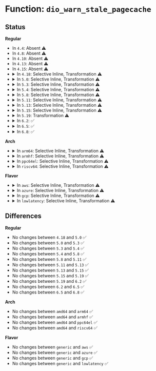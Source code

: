 # Function: <code>dio_warn_stale_pagecache</code>

## Status
<b>Regular</b>
<ul>
<li>
In <code>4.4</code>: Absent ⚠️
</li>
<li>
In <code>4.8</code>: Absent ⚠️
</li>
<li>
In <code>4.10</code>: Absent ⚠️
</li>
<li>
In <code>4.13</code>: Absent ⚠️
</li>
<li>
In <code>4.15</code>: Absent ⚠️
</li>
<li>
<details>
<summary>In <code>4.18</code>: Selective Inline, Transformation ⚠️</summary>

```c
void dio_warn_stale_pagecache(struct file *filp);
```

**Collision:** Unique Global

**Inline:** Selective

**Transformation:** True

**Instances:**

```
In fs/direct-io.c (ffffffff812df230)
Location: fs/direct-io.c:225
Inline: True
Direct callers:
  - fs/direct-io.c:dio_complete
  - fs/iomap.c:iomap_dio_rw
  - fs/iomap.c:iomap_dio_complete
```
**Symbols:**

```
ffffffff812de040-ffffffff812de086: dio_warn_stale_pagecache.part.20 (STB_LOCAL)
ffffffff812e2360-ffffffff812e23b6: dio_warn_stale_pagecache.part.20.cold.23 (STB_LOCAL)
ffffffff812df230-ffffffff812df27a: dio_warn_stale_pagecache (STB_GLOBAL)
```
</details>
</li>
<li>
<details>
<summary>In <code>5.0</code>: Selective Inline, Transformation ⚠️</summary>

```c
void dio_warn_stale_pagecache(struct file *filp);
```

**Collision:** Unique Global

**Inline:** Selective

**Transformation:** True

**Instances:**

```
In fs/direct-io.c (ffffffff812f3d00)
Location: fs/direct-io.c:225
Inline: True
Direct callers:
  - fs/direct-io.c:dio_complete
  - fs/iomap.c:iomap_dio_rw
  - fs/iomap.c:iomap_dio_complete
```
**Symbols:**

```
ffffffff812f36e0-ffffffff812f3726: dio_warn_stale_pagecache.part.22 (STB_LOCAL)
ffffffff812f6fa0-ffffffff812f6ff6: dio_warn_stale_pagecache.part.22.cold.25 (STB_LOCAL)
ffffffff812f3d00-ffffffff812f3d47: dio_warn_stale_pagecache (STB_GLOBAL)
```
</details>
</li>
<li>
<details>
<summary>In <code>5.3</code>: Selective Inline, Transformation ⚠️</summary>

```c
void dio_warn_stale_pagecache(struct file *filp);
```

**Collision:** Unique Global

**Inline:** Selective

**Transformation:** True

**Instances:**

```
In fs/direct-io.c (ffffffff81315690)
Location: fs/direct-io.c:226
Inline: True
Direct callers:
  - fs/direct-io.c:dio_complete
  - fs/iomap/direct-io.c:iomap_dio_rw
  - fs/iomap/direct-io.c:iomap_dio_complete
```
**Symbols:**

```
ffffffff81315110-ffffffff81315157: dio_warn_stale_pagecache.part.0 (STB_LOCAL)
ffffffff81317580-ffffffff813175d7: dio_warn_stale_pagecache.part.0.cold (STB_LOCAL)
ffffffff81315690-ffffffff813156d9: dio_warn_stale_pagecache (STB_GLOBAL)
```
</details>
</li>
<li>
<details>
<summary>In <code>5.4</code>: Selective Inline, Transformation ⚠️</summary>

```c
void dio_warn_stale_pagecache(struct file *filp);
```

**Collision:** Unique Global

**Inline:** Selective

**Transformation:** True

**Instances:**

```
In fs/direct-io.c (ffffffff81328510)
Location: fs/direct-io.c:226
Inline: True
Direct callers:
  - fs/direct-io.c:dio_complete
  - fs/iomap/direct-io.c:iomap_dio_rw
  - fs/iomap/direct-io.c:iomap_dio_complete
```
**Symbols:**

```
ffffffff81327f90-ffffffff81327fd7: dio_warn_stale_pagecache.part.0 (STB_LOCAL)
ffffffff8132a400-ffffffff8132a457: dio_warn_stale_pagecache.part.0.cold (STB_LOCAL)
ffffffff81328510-ffffffff81328559: dio_warn_stale_pagecache (STB_GLOBAL)
```
</details>
</li>
<li>
<details>
<summary>In <code>5.8</code>: Selective Inline, Transformation ⚠️</summary>

```c
void dio_warn_stale_pagecache(struct file *filp);
```

**Collision:** Unique Global

**Inline:** Selective

**Transformation:** True

**Instances:**

```
In mm/filemap.c (ffffffff81251430)
Location: mm/filemap.c:3155
Inline: True
Inline callers:
  - mm/filemap.c:generic_file_direct_write
Direct callers:
  - mm/filemap.c:generic_file_direct_write
  - fs/direct-io.c:dio_complete
  - fs/iomap/direct-io.c:iomap_dio_rw
  - fs/iomap/direct-io.c:iomap_dio_complete
```
**Symbols:**

```
ffffffff8124e3b0-ffffffff8124e3f7: dio_warn_stale_pagecache.part.0 (STB_LOCAL)
ffffffff812540fb-ffffffff8125414d: dio_warn_stale_pagecache.part.0.cold (STB_LOCAL)
ffffffff812540b0-ffffffff812540fb: dio_warn_stale_pagecache (STB_GLOBAL)
```
</details>
</li>
<li>
<details>
<summary>In <code>5.11</code>: Selective Inline, Transformation ⚠️</summary>

```c
void dio_warn_stale_pagecache(struct file *filp);
```

**Collision:** Unique Global

**Inline:** Selective

**Transformation:** True

**Instances:**

```
In mm/filemap.c (ffffffff8125cbf9)
Location: mm/filemap.c:3250
Inline: True
Inline callers:
  - mm/filemap.c:generic_file_direct_write
Direct callers:
  - mm/filemap.c:generic_file_direct_write
  - fs/direct-io.c:dio_complete
  - fs/iomap/direct-io.c:iomap_dio_complete
```
**Symbols:**

```
ffffffff812587d0-ffffffff81258817: dio_warn_stale_pagecache.part.0 (STB_LOCAL)
ffffffff81be699b-ffffffff81be69ed: dio_warn_stale_pagecache.part.0.cold (STB_LOCAL)
ffffffff8125ebb0-ffffffff8125ebfd: dio_warn_stale_pagecache (STB_GLOBAL)
```
</details>
</li>
<li>
<details>
<summary>In <code>5.13</code>: Selective Inline, Transformation ⚠️</summary>

```c
void dio_warn_stale_pagecache(struct file *filp);
```

**Collision:** Unique Global

**Inline:** Selective

**Transformation:** True

**Instances:**

```
In mm/filemap.c (ffffffff8126187a)
Location: mm/filemap.c:3497
Inline: True
Inline callers:
  - mm/filemap.c:generic_file_direct_write
Direct callers:
  - mm/filemap.c:generic_file_direct_write
  - fs/direct-io.c:dio_complete
  - fs/iomap/direct-io.c:iomap_dio_complete
```
**Symbols:**

```
ffffffff8125ce30-ffffffff8125ce77: dio_warn_stale_pagecache.part.0 (STB_LOCAL)
ffffffff81bd8731-ffffffff81bd8783: dio_warn_stale_pagecache.part.0.cold (STB_LOCAL)
ffffffff81263730-ffffffff8126377a: dio_warn_stale_pagecache (STB_GLOBAL)
```
</details>
</li>
<li>
<details>
<summary>In <code>5.15</code>: Selective Inline, Transformation ⚠️</summary>

```c
void dio_warn_stale_pagecache(struct file *filp);
```

**Collision:** Unique Global

**Inline:** Selective

**Transformation:** True

**Instances:**

```
In mm/filemap.c (ffffffff8129a170)
Location: mm/filemap.c:3614
Inline: True
Inline callers:
  - mm/filemap.c:generic_file_direct_write
Direct callers:
  - mm/filemap.c:generic_file_direct_write
  - fs/direct-io.c:dio_complete
  - fs/iomap/direct-io.c:iomap_dio_complete
```
**Symbols:**

```
ffffffff81298db0-ffffffff81298df7: dio_warn_stale_pagecache.part.0 (STB_LOCAL)
ffffffff81cb9d88-ffffffff81cb9dda: dio_warn_stale_pagecache.part.0.cold (STB_LOCAL)
ffffffff8129fef0-ffffffff8129ff3d: dio_warn_stale_pagecache (STB_GLOBAL)
```
</details>
</li>
<li>
<details>
<summary>In <code>5.19</code>: Transformation ⚠️</summary>

```c
void dio_warn_stale_pagecache(struct file *filp);
```

**Collision:** Unique Global

**Inline:** No

**Transformation:** True

**Instances:**

```
In mm/filemap.c (0)
Location: mm/filemap.c:3642
Inline: False
Direct callers:
  - mm/filemap.c:generic_file_direct_write
  - fs/direct-io.c:dio_complete
  - fs/iomap/direct-io.c:iomap_dio_complete
```
**Symbols:**

```
ffffffff81e6b7b9-ffffffff81e6b7f6: dio_warn_stale_pagecache.cold (STB_LOCAL)
ffffffff812f6ff0-ffffffff812f70a8: dio_warn_stale_pagecache (STB_GLOBAL)
```
</details>
</li>
<li>
<details>
<summary>In <code>6.2</code>: ✅</summary>

```c
void dio_warn_stale_pagecache(struct file *filp);
```

**Collision:** Unique Global

**Inline:** No

**Transformation:** False

**Instances:**

```
In mm/filemap.c (ffffffff81360830)
Location: mm/filemap.c:3636
Inline: False
Direct callers:
  - mm/filemap.c:generic_file_direct_write
  - fs/direct-io.c:dio_complete
  - fs/iomap/direct-io.c:iomap_dio_complete
```
**Symbols:**

```
ffffffff81360830-ffffffff8136091b: dio_warn_stale_pagecache (STB_GLOBAL)
```
</details>
</li>
<li>
<details>
<summary>In <code>6.5</code>: ✅</summary>

```c
void dio_warn_stale_pagecache(struct file *filp);
```

**Collision:** Unique Static

**Inline:** No

**Transformation:** False

**Instances:**

```
In mm/filemap.c (ffffffff8138b8e0)
Location: mm/filemap.c:3804
Inline: False
```
**Symbols:**

```
ffffffff8138b8e0-ffffffff8138b9cb: dio_warn_stale_pagecache (STB_LOCAL)
```
</details>
</li>
<li>
<details>
<summary>In <code>6.8</code>: ✅</summary>

```c
void dio_warn_stale_pagecache(struct file *filp);
```

**Collision:** Unique Static

**Inline:** No

**Transformation:** False

**Instances:**

```
In mm/filemap.c (ffffffff813b53c0)
Location: mm/filemap.c:3811
Inline: False
```
**Symbols:**

```
ffffffff813b53c0-ffffffff813b54ab: dio_warn_stale_pagecache (STB_LOCAL)
```
</details>
</li>
</ul>
<b>Arch</b>
<ul>
<li>
<details>
<summary>In <code>arm64</code>: Selective Inline, Transformation ⚠️</summary>

```c
void dio_warn_stale_pagecache(struct file *filp);
```

**Collision:** Unique Global

**Inline:** Selective

**Transformation:** True

**Instances:**

```
In fs/direct-io.c (ffff8000103e31b8)
Location: fs/direct-io.c:226
Inline: True
Direct callers:
  - fs/direct-io.c:dio_complete
  - fs/iomap/direct-io.c:iomap_dio_rw
  - fs/iomap/direct-io.c:iomap_dio_complete
```
**Symbols:**

```
ffff8000103e31b8-ffff8000103e3250: dio_warn_stale_pagecache.part.0 (STB_LOCAL)
ffff8000103e3990-ffff8000103e39ec: dio_warn_stale_pagecache (STB_GLOBAL)
```
</details>
</li>
<li>
<details>
<summary>In <code>armhf</code>: Selective Inline, Transformation ⚠️</summary>

```c
void dio_warn_stale_pagecache(struct file *filp);
```

**Collision:** Unique Global

**Inline:** Selective

**Transformation:** True

**Instances:**

```
In fs/direct-io.c (c05bb0b4)
Location: fs/direct-io.c:226
Inline: True
Direct callers:
  - fs/direct-io.c:dio_complete
  - fs/iomap/direct-io.c:iomap_dio_rw
  - fs/iomap/direct-io.c:iomap_dio_complete
```
**Symbols:**

```
c05bb0b4-c05bb158: dio_warn_stale_pagecache.part.0 (STB_LOCAL)
c05bb6f0-c05bb744: dio_warn_stale_pagecache (STB_GLOBAL)
```
</details>
</li>
<li>
<details>
<summary>In <code>ppc64el</code>: Selective Inline, Transformation ⚠️</summary>

```c
void dio_warn_stale_pagecache(struct file *filp);
```

**Collision:** Unique Global

**Inline:** Selective

**Transformation:** True

**Instances:**

```
In fs/direct-io.c (c0000000004e8fe0)
Location: fs/direct-io.c:226
Inline: True
Direct callers:
  - fs/direct-io.c:dio_complete
  - fs/iomap/direct-io.c:iomap_dio_rw
  - fs/iomap/direct-io.c:iomap_dio_complete
```
**Symbols:**

```
c0000000004e8fe0-c0000000004e9094: dio_warn_stale_pagecache.part.0 (STB_LOCAL)
c0000000004e9800-c0000000004e9888: dio_warn_stale_pagecache (STB_GLOBAL)
```
</details>
</li>
<li>
<details>
<summary>In <code>riscv64</code>: Selective Inline, Transformation ⚠️</summary>

```c
void dio_warn_stale_pagecache(struct file *filp);
```

**Collision:** Unique Global

**Inline:** Selective

**Transformation:** True

**Instances:**

```
In fs/direct-io.c (ffffffe0002993e2)
Location: fs/direct-io.c:226
Inline: True
Direct callers:
  - fs/direct-io.c:dio_complete
  - fs/iomap/direct-io.c:iomap_dio_rw
  - fs/iomap/direct-io.c:iomap_dio_complete
```
**Symbols:**

```
ffffffe0002993e2-ffffffe00029944e: dio_warn_stale_pagecache.part.0 (STB_LOCAL)
ffffffe0002998dc-ffffffe000299934: dio_warn_stale_pagecache (STB_GLOBAL)
```
</details>
</li>
</ul>
<b>Flavor</b>
<ul>
<li>
<details>
<summary>In <code>aws</code>: Selective Inline, Transformation ⚠️</summary>

```c
void dio_warn_stale_pagecache(struct file *filp);
```

**Collision:** Unique Global

**Inline:** Selective

**Transformation:** True

**Instances:**

```
In fs/direct-io.c (ffffffff81320af0)
Location: fs/direct-io.c:226
Inline: True
Direct callers:
  - fs/direct-io.c:dio_complete
  - fs/iomap/direct-io.c:iomap_dio_rw
  - fs/iomap/direct-io.c:iomap_dio_complete
```
**Symbols:**

```
ffffffff81320570-ffffffff813205b7: dio_warn_stale_pagecache.part.0 (STB_LOCAL)
ffffffff813229e0-ffffffff81322a37: dio_warn_stale_pagecache.part.0.cold (STB_LOCAL)
ffffffff81320af0-ffffffff81320b39: dio_warn_stale_pagecache (STB_GLOBAL)
```
</details>
</li>
<li>
<details>
<summary>In <code>azure</code>: Selective Inline, Transformation ⚠️</summary>

```c
void dio_warn_stale_pagecache(struct file *filp);
```

**Collision:** Unique Global

**Inline:** Selective

**Transformation:** True

**Instances:**

```
In fs/direct-io.c (ffffffff81311690)
Location: fs/direct-io.c:226
Inline: True
Direct callers:
  - fs/direct-io.c:dio_complete
  - fs/iomap/direct-io.c:iomap_dio_rw
  - fs/iomap/direct-io.c:iomap_dio_complete
```
**Symbols:**

```
ffffffff81311110-ffffffff81311157: dio_warn_stale_pagecache.part.0 (STB_LOCAL)
ffffffff81313580-ffffffff813135d7: dio_warn_stale_pagecache.part.0.cold (STB_LOCAL)
ffffffff81311690-ffffffff813116d9: dio_warn_stale_pagecache (STB_GLOBAL)
```
</details>
</li>
<li>
<details>
<summary>In <code>gcp</code>: Selective Inline, Transformation ⚠️</summary>

```c
void dio_warn_stale_pagecache(struct file *filp);
```

**Collision:** Unique Global

**Inline:** Selective

**Transformation:** True

**Instances:**

```
In fs/direct-io.c (ffffffff8131e5c0)
Location: fs/direct-io.c:226
Inline: True
Direct callers:
  - fs/direct-io.c:dio_complete
  - fs/iomap/direct-io.c:iomap_dio_rw
  - fs/iomap/direct-io.c:iomap_dio_complete
```
**Symbols:**

```
ffffffff8131e040-ffffffff8131e087: dio_warn_stale_pagecache.part.0 (STB_LOCAL)
ffffffff813204b0-ffffffff81320507: dio_warn_stale_pagecache.part.0.cold (STB_LOCAL)
ffffffff8131e5c0-ffffffff8131e609: dio_warn_stale_pagecache (STB_GLOBAL)
```
</details>
</li>
<li>
<details>
<summary>In <code>lowlatency</code>: Selective Inline, Transformation ⚠️</summary>

```c
void dio_warn_stale_pagecache(struct file *filp);
```

**Collision:** Unique Global

**Inline:** Selective

**Transformation:** True

**Instances:**

```
In fs/direct-io.c (ffffffff813302c0)
Location: fs/direct-io.c:226
Inline: True
Direct callers:
  - fs/direct-io.c:dio_complete
  - fs/iomap/direct-io.c:iomap_dio_rw
  - fs/iomap/direct-io.c:iomap_dio_complete
```
**Symbols:**

```
ffffffff8132fd40-ffffffff8132fd87: dio_warn_stale_pagecache.part.0 (STB_LOCAL)
ffffffff813321d0-ffffffff81332227: dio_warn_stale_pagecache.part.0.cold (STB_LOCAL)
ffffffff813302c0-ffffffff81330309: dio_warn_stale_pagecache (STB_GLOBAL)
```
</details>
</li>
</ul>

## Differences
<b>Regular</b>
<ul>
<li>
No changes between <code>4.18</code> and <code>5.0</code> ✅
</li>
<li>
No changes between <code>5.0</code> and <code>5.3</code> ✅
</li>
<li>
No changes between <code>5.3</code> and <code>5.4</code> ✅
</li>
<li>
No changes between <code>5.4</code> and <code>5.8</code> ✅
</li>
<li>
No changes between <code>5.8</code> and <code>5.11</code> ✅
</li>
<li>
No changes between <code>5.11</code> and <code>5.13</code> ✅
</li>
<li>
No changes between <code>5.13</code> and <code>5.15</code> ✅
</li>
<li>
No changes between <code>5.15</code> and <code>5.19</code> ✅
</li>
<li>
No changes between <code>5.19</code> and <code>6.2</code> ✅
</li>
<li>
No changes between <code>6.2</code> and <code>6.5</code> ✅
</li>
<li>
No changes between <code>6.5</code> and <code>6.8</code> ✅
</li>
</ul>
<b>Arch</b>
<ul>
<li>
No changes between <code>amd64</code> and <code>arm64</code> ✅
</li>
<li>
No changes between <code>amd64</code> and <code>armhf</code> ✅
</li>
<li>
No changes between <code>amd64</code> and <code>ppc64el</code> ✅
</li>
<li>
No changes between <code>amd64</code> and <code>riscv64</code> ✅
</li>
</ul>
<b>Flavor</b>
<ul>
<li>
No changes between <code>generic</code> and <code>aws</code> ✅
</li>
<li>
No changes between <code>generic</code> and <code>azure</code> ✅
</li>
<li>
No changes between <code>generic</code> and <code>gcp</code> ✅
</li>
<li>
No changes between <code>generic</code> and <code>lowlatency</code> ✅
</li>
</ul>
